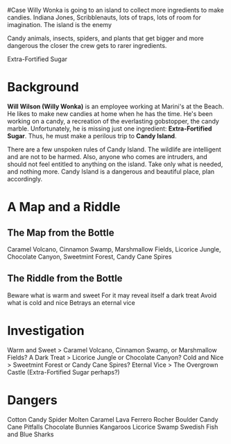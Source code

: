 #Case 
Willy Wonka is going to an island to collect more ingredients to make candies.
Indiana Jones, Scribblenauts, lots of traps, lots of room for imagination. The island is the enemy

Candy animals, insects, spiders, and plants that get bigger and more dangerous the closer the crew gets to rarer ingredients.

Extra-Fortified Sugar

# Background
**Will Wilson (Willy Wonka)** is an employee working at Marini's at the Beach. He likes to make new candies at home when he has the time. He's been working on a candy, a recreation of the everlasting gobstopper, the candy marble. Unfortunately, he is missing just one ingredient: **Extra-Fortified Sugar**. Thus, he must make a perilous trip to **Candy Island**.

There are a few unspoken rules of Candy Island. The wildlife are intelligent and are not to be harmed. Also, anyone who comes are intruders, and should not feel entitled to anything on the island. Take only what is needed, and nothing more. Candy Island is a dangerous and beautiful place, plan accordingly.

# A Map and a Riddle
## The Map from the Bottle
Caramel Volcano, Cinnamon Swamp, Marshmallow Fields, Licorice Jungle, Chocolate Canyon, Sweetmint Forest, Candy Cane Spires
## The Riddle from the Bottle
Beware what is warm and sweet
For it may reveal itself a dark treat
Avoid what is cold and nice
Betrays an eternal vice
# Investigation
Warm and Sweet > Caramel Volcano, Cinnamon Swamp, or Marshmallow Fields?
A Dark Treat > Licorice Jungle or Chocolate Canyon?
Cold and Nice > Sweetmint Forest or Candy Cane Spires?
Eternal Vice > The Overgrown Castle (Extra-Fortified Sugar perhaps?)
# Dangers
Cotton Candy Spider
Molten Caramel Lava
Ferrero Rocher Boulder
Candy Cane Pitfalls
Chocolate Bunnies Kangaroos
Licorice Swamp
Swedish Fish and Blue Sharks